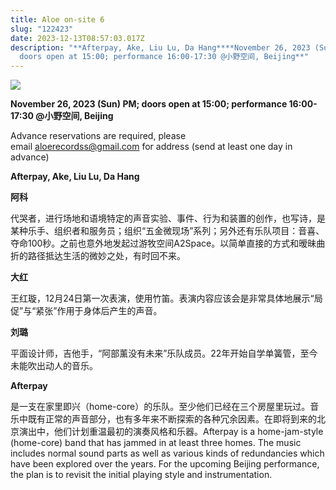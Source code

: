 ```yaml
---
title: Aloe on-site 6
slug: "122423"
date: 2023-12-13T08:57:03.017Z
description: "**Afterpay, Ake, Liu Lu, Da Hang****November 26, 2023 (Sun) PM;
  doors open at 15:00; performance 16:00-17:30 @小野空间, Beijing**"
---
```

![](/images/uploads/aloe-onsite6.jpg)

**November 26, 2023 (Sun) PM; doors open at 15:00; performance 16:00-17:30 @小野空间, Beijing**

Advance reservations are required, please email [aloerecordss@gmail.com](mailto:aloerecordss@gmail.com) for address (send at least one day in advance)

**Afterpay, Ake, Liu Lu, Da Hang**



**阿科**

代哭者，进行场地和语境特定的声音实验、事件、行为和装置的创作，也写诗，是某种乐手、组织者和服务员；组织“五⾦微现场”系列；另外还有乐队项目：音喜、夺命100秒。之前也意外地发起过游牧空间A2Space。以简单直接的方式和暧昧曲折的路径抵达生活的微妙之处，有时回不来。

**大红**

王红璇，12月24日第一次表演，使用竹笛。表演内容应该会是非常具体地展示“局促”与“紧张”作用于身体后产生的声音。

**刘璐**

平面设计师，吉他手，“阿部薰没有未来”乐队成员。22年开始自学单簧管，至今未能吹出动人的音乐。

**Afterpay**

是一支在家里即兴（home-core）的乐队。至少他们已经在三个房屋里玩过。音乐中既有正常的声音部分，也有多年来不断探索的各种冗余因素。在即将到来的北京演出中，他们计划重温最初的演奏风格和乐器。Afterpay is a home-jam-style (home-core) band that has jammed in at least three homes. The music includes normal sound parts as well as various kinds of redundancies which have been explored over the years. For the upcoming Beijing performance, the plan is to revisit the initial playing style and instrumentation.